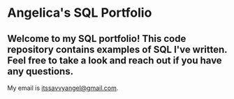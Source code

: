 # Angelica's SQL Portfolio

## Welcome to my SQL portfolio! This code repository contains examples of SQL I've written. Feel free to take a look and reach out if you have any questions. 
My email is itssavvyangel@gmail.com.
